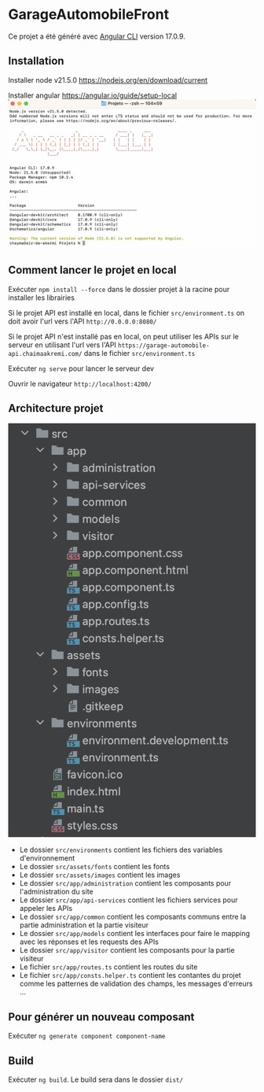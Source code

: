 # GarageAutomobileFront

Ce projet a été généré avec [Angular CLI](https://github.com/angular/angular-cli) version 17.0.9.

## Installation

Installer node v21.5.0 https://nodejs.org/en/download/current

Installer angular https://angular.io/guide/setup-local
![ScreenShot](./readme/angular_version.png)

## Comment lancer le projet en local
Exécuter `npm install --force` dans le dossier projet à la racine pour installer les librairies

Si le projet API est installé en local, dans le fichier `src/environment.ts` on doit avoir l'url vers l'API `http://0.0.0.0:8080/`

Si le projet API n'est installé pas en local, on peut utiliser les APIs sur le serveur en utilisant l'url vers l'API `https://garage-automobile-api.chaimaakremi.com/` dans le fichier `src/environment.ts`

Exécuter `ng serve` pour lancer le serveur dev

Ouvrir le navigateur `http://localhost:4200/`

## Architecture projet
![ScreenShot](./readme/architecture.png)

- Le dossier `src/environments` contient les fichiers des variables d'environnement
- Le dossier `src/assets/fonts` contient les fonts
- Le dossier `src/assets/images` contient les images
- Le dossier `src/app/administration` contient les composants pour l'administration du site
- Le dossier `src/app/api-services` contient les fichiers services pour appeler les APIs
- Le dossier `src/app/common` contient les composants communs entre la partie administration et la partie visiteur
- Le dossier `src/app/models` contient les interfaces pour faire le mapping avec les réponses et les requests des APIs
- Le dossier `src/app/visitor` contient les composants pour la partie visiteur
- Le fichier `src/app/routes.ts` contient les routes du site
- Le fichier `src/app/consts.helper.ts` contient les contantes du projet comme les patternes de validation des champs, les messages d'erreurs ...

## Pour générer un nouveau composant

Exécuter `ng generate component component-name`

## Build

Exécuter `ng build`. Le build sera dans le dossier `dist/`
